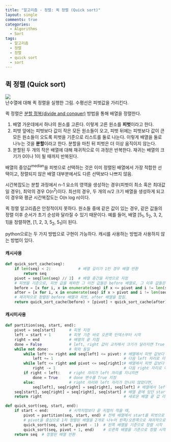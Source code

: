 ```yaml
---
title: "알고리즘 - 정렬: 퀵 정렬 (Quick sort)"
layout: single
comments: true
categories:
  - Algorithms
  - Sort
tags:
  - 알고리즘
  - 정렬
  - 정렬
  - quick sort
  - sort
---
```


## **퀵 정렬 (Quick sort)**

![](https://upload.wikimedia.org/wikipedia/commons/6/6a/Sorting_quicksort_anim.gif)  
난수열에 대해 퀵 정렬을 실행한 그림. 수평선은 피벗값을 가리킨다.

퀵 정렬은 [분할 정복(divide and conquer)][분할 정복] 방법을 통해 배열을 정렬한다.

1. 배열 가운데에서 하나의 원소를 고른다. 이렇게 고른 원소를 **피벗**이라고 한다.
2. 피벗 앞에는 피벗보다 값이 작은 모든 원소들이 오고, 피벗 뒤에는 피벗보다 값이 큰 모든 원소들이 오도록 피벗을 기준으로 리스트를 둘로 나눈다.
이렇게 배열을 둘로 나누는 것을 **분할**이라고 한다. 분할을 마친 뒤 피벗은 더 이상 움직이지 않는다.
3. 분할된 두 개의 작은 배열에 대해 재귀적으로 이 과정은 반복한다.
재귀는 배열의 크기가 0이나 1이 될 때까지 반복된다.

배열의 중앙값<sup>median</sup>을 피벗으로 선택하는 것은 이미 정렬된 배열에서 가장 적합한 선택이고,
정렬되지 않은 배열 대부분에서도 다른 선택보다 나쁘지 않음.

시간복잡도는 분할 과정에서 n-1 요소의 영역을 생성하는 경우(피벗이 최소 혹은 최대값일 경우), 최악의 경우 O(n<sup>2</sup>)이다.
최선의 경우, 두 개의 n/2 크기 배열을 생성하게 되고 이 경우와 평균 시간복잡도는 O(n log n)이다.

퀵 정렬 알고리즘은 안정적이지 못하다.
원소들 중에 같은 값이 있는 경우, 같은 값들의 정렬 이후 순서가 초기 순성와 달라질 수 있기 때문이다.
예를 들어, 배열 [5<sub>1</sub>, 5<sub>2</sub>, 3, 2, 1]을 정렬하면, [1, 2, 3, 5<sub>2</sub>, 5<sub>1</sub>]이 된다.

python으로는 두 가지 방법으로 구현이 가능하다.
캐시를 사용하는 방법과 사용하지 않는 방법이 있다.

#### 캐시사용
```python
def quick_sort_cache(seq):
    if len(seq) < 2:            # 배열 길이가 1인 경우 배열 반환
        return seq
    pivot = seq[len(seq) // 2]  # 배열 중간을 피벗으로 지정
    # 피벗을 기준으로, 피벗 값을 제외한 그 이전 값들은 before 배열로, 그 이후 값들은 after 배열로
    before = [x for i, x in enumerate(seq) if x <= pivot and i != len(seq) // 2]
    after = [x for i, x in enumerate(seq) if x > pivot and i != len(seq) // 2]
    # 재귀적으로 정렬된 before 배열과 피벗, after 배열을 합침.
    return quick_sort_cache(before) + [pivot] + quick_sort_cache(after)
```
#### 캐시미사용
```python
def partition(seq, start, end):
    pivot = seq[start]      # 피봇 지정
    left = start + 1        # 피봇 기준 바로 오른쪽 인덱스부터 시작
    right = end             # 배열의 끝 지점
    done = False            # left, right 값이 교차해서 크기가 달라지면 True 지정으로 정렬 종료
    while not done:         # 위와 동일
        while left <= right and seq[left] <= pivot: # 배열에서 피벗 값보다 left에서 값이 더 작거나 같으면,
            left += 1                               # 다음 left 자리로 이동
        while left <= right and pivot <= seq[right]:# 배열에서 피벗 값보다 right에서 값이 더 크거나 같으면,
            right -= 1                              # 다음 right 자리로 이동
        if right < left:    # right 자리가 left 자리를 지나치면
            done = True     # done 변수를 True 지정
        else:               # right 자리와 left 자리가 만나지 않았다면,
            seq[left], seq[right] = seq[right], seq[left] # 배열에서 left 값과 right 값을 교환 (right <= pivot <= left)
    seq[start], seq[right] = seq[right], seq[start] # 배열 끝에 있던 start 값을 right 값과 교환하여 배열 중간으로 이동
    return right                                    # 새로운 배열 끝 값 리턴

def quick_sort(seq, start, end):
    if start < end:         # 시작지점보다 끝 지점이 작을 때,
        pivot = partition(seq, start, end) # 전체 배열에서 start를 피벗으로 정렬을 한 뒤, 중간지점에 있던 right 값을 리턴받는다.
        # pivot을 중심으로 1차 정렬된 배열을 2개로 나누어 왼쪽/오른쪽으로 재귀적으로 정렬 시작
        quick_sort(seq, start, pivot - 1)  # 왼쪽 배열을 기준으로 정렬 시작
        quick_sort(seq, pivot + 1, end)    # 오른쪽 배열을 기준으로 정렬 시작
    return seq  # 정렬된 배열 반환
```


[분할 정복]: https://ko.wikipedia.org/wiki/%EB%B6%84%ED%95%A0_%EC%A0%95%EB%B3%B5_%EC%95%8C%EA%B3%A0%EB%A6%AC%EC%A6%98
